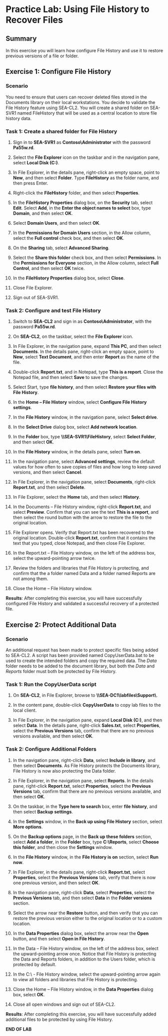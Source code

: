 # Practice Lab: Using File History to Recover Files

## Summary

In this exercise you will learn how configure File History and use it to restore previous versions of a file or folder.

## Exercise 1: Configure File History

### Scenario

You need to ensure that users can recover deleted files stored in the Documents library on their local workstations. You decide to validate the File History feature using SEA-CL2. You will create a shared folder on SEA-SVR1 named FileHistory that will be used as a central location to store file history data.  

### Task 1: Create a shared folder for File History

1. Sign in to **SEA-SVR1** as **Contoso\\Administrator** with the password **Pa55w.rd**.

2. Select the **File Explorer** icon on the taskbar and in the navigation pane, select **Local Disk (C:)**.

3. In File Explorer, in the details pane, right-click an empty space, point to **New**, and then select **Folder**. Type **FileHistory** as the folder name, and then press Enter.

4. Right-click the **FileHistory** folder, and then select **Properties**.

5. In the **FileHistory Properties** dialog box, on the **Security** tab, select **Edit**. Select **Add**, in the **Enter the object names to select** box, type **Domain**, and then select **OK**.

6. Select **Domain Users**, and then select **OK**.

7. In the **Permissions for Domain Users** section, in the Allow column, select the **Full control** check box, and then select **OK**.

8. On the **Sharing** tab, select **Advanced Sharing**.

9. Select the **Share this folder** check box, and then select **Permissions**. In the **Permissions for Everyone** section, in the Allow column, select **Full Control**, and then select **OK** twice.

10. In the **FileHistory Properties** dialog box, select **Close**.

11. Close File Explorer.

12. Sign out of SEA-SVR1.

### Task 2: Configure and test File History

1. Switch to **SEA-CL2** and sign in as **Contoso\\Administrator**, with the password **Pa55w.rd**.

2. On **SEA-CL2**, on the taskbar, select the **File Explorer** icon.

3. In File Explorer, in the navigation pane, expand **This PC**, and then select **Documents**. In the details pane, right-click an empty space, point to **New**, select **Text Document**, and then enter **Report** as the name of the file.

4. Double-click **Report.txt**, and in Notepad, type **This is a report**. Close the Notepad file, and then select **Save** to save the changes.

5. Select Start, type **file history**, and then select **Restore your files with File History**.

6. In the **Home – File History** window, select **Configure File History settings**.

7. In the **File History** window, in the navigation pane, select **Select drive**.

8. In the **Select Drive** dialog box, select **Add network location**.

9. In the **Folder** box, type **\\\\SEA-SVR1\\FileHistory**, select **Select Folder**, and then select **OK**.

10. In the **File History** window, in the details pane, select **Turn on**.

11. In the navigation pane, select **Advanced settings**, review the default values for how often to save copies of files and how long to keep saved versions, and then select **Cancel**.

12. In File Explorer, in the navigation pane, select **Documents**, right-click **Report.txt**, and then select **Delete**.

13. In File Explorer, select the **Home** tab, and then select **History**.

14. In the Documents – File History window, right-click **Report.txt**, and select **Preview**. Confirm that you can see the text **This is a report**, and then select the round button with the arrow to restore the file to the original location.

15. File Explorer opens. Verify that Report.txt has been recovered to the original location. Double-click **Report.txt**, confirm that it contains the text that you typed, close Notepad, and then close File Explorer.

16. In the Report.txt – File History window, on the left of the address box, select the upward-pointing arrow twice.

17. Review the folders and libraries that File History is protecting, and confirm that the a folder named Data and a folder named Reports are not among them.

18. Close the Home – File History window.

**Results**: After completing this exercise, you will have successfully configured File History and validated a successful recovery of a protected file.

## Exercise 2: Protect Additional Data

### Scenario

An additional request has been made to protect specific files being added to SEA-CL2. A script has been provided named CopyUserData.bat to be used to create the intended folders and copy the required data. The *Data* folder needs to be added to the document library, but both the *Data* and *Reports* folder must both be protected by File History.

### Task 1: Run the CopyUserData script

1. On **SEA-CL2**, in File Explorer, browse to **\\\\SEA-DC1\\labfiles\\Support\\**.

2. In the content pane, double-click **CopyUserData** to copy lab files to the local client.

3. In File Explorer, in the navigation pane, expand **Local Disk (C:)**, and then select **Data**. In the details pane, right-click **Sales.txt**, select **Properties**, select the **Previous Versions** tab, confirm that there are no previous versions available, and then select **OK**.

### Task 2: Configure Additional Folders

1. In the navigation pane, right-click **Data**, select **Include in library**, and then select **Documents**. As File History protects the Documents library, File History is now also protecting the Data folder.

2. In File Explorer, in the navigation pane, select **Reports**. In the details pane, right-click **Report.txt**, select **Properties**, select the **Previous Versions** tab, confirm that there are no previous versions available, and then select **OK**.

3. On the taskbar, in the **Type here to search** box, enter **file history**, and then select **Backup settings**.

4. In the **Settings** window, in the **Back up using File History** section, select **More options**.

5. On the **Backup options** page, in the **Back up these folders** section, select **Add a folder**, in the **Folder** box, type **C:\\Reports**, select **Choose this folder**, and then close the **Settings** window.

6. In the **File History** window, in the **File History is on** section, select **Run now**.

7. In File Explorer, in the details pane, right-click **Report.txt**, select **Properties**, select the **Previous Versions** tab, verify that there is now one previous version, and then select **OK**.

8. In the navigation pane, right-click **Data**, select **Properties**, select the **Previous Versions** tab, and then select **Data** in the **Folder versions** section.

9. Select the arrow near the **Restore** button, and then verify that you can restore the previous version either to the original location or to a custom location.

10. In the **Data Properties** dialog box, select the arrow near the **Open** button, and then select **Open in File History**.

11. In the Data – File History window, on the left of the address box, select the upward-pointing arrow once. Notice that File History is protecting the Data and Reports folders, in addition to the Users folder, which is protected by default.

12. In the C:\\ - File History window, select the upward-pointing arrow again to view all folders and libraries that File History is protecting.

13. Close the Home – File History window, in the **Data Properties** dialog box, select **OK**.

14. Close all open windows and sign out of SEA-CL2.

**Results**: After completing this exercise, you will have successfully added additional files to be protected by using File History.

**END OF LAB**

